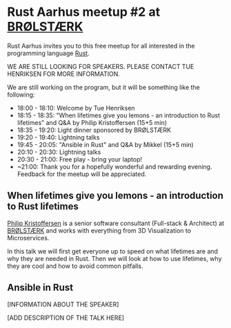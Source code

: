 # Rust Aarhus meetup #2 at [BRØLSTÆRK]

Rust Aarhus invites you to this free meetup for all interested in the programming language [Rust].

WE ARE STILL LOOKING FOR SPEAKERS. PLEASE CONTACT TUE HENRIKSEN FOR MORE INFORMATION.

We are still working on the program, but it will be something like the following:

- 18:00 - 18:10: Welcome by Tue Henriksen
- 18:15 - 18:35: "When lifetimes give you lemons - an introduction to Rust lifetimes" and Q&A by Philip Kristoffersen (15+5 min)
- 18:35 - 19:20: Light dinner sponsored by BRØLSTÆRK
- 19:20 - 19:40: Lightning talks
- 19:45 - 20:05: "Ansible in Rust" and Q&A by Mikkel (15+5 min)
- 20:10 - 20:30: Lightning talks
- 20:30 - 21:00: Free play - bring your laptop!
- ~21:00: Thank you for a hopefully wonderful and rewarding evening. Feedback for the meetup will be appreciated.

## When lifetimes give you lemons - an introduction to Rust lifetimes
[Philip Kristoffersen][pk] is a senior software consultant (Full-stack & Architect) at [BRØLSTÆRK] and works with everything from 3D Visualization to Microservices.

In this talk we will first get everyone up to speed on what lifetimes are and why they are needed in Rust.
Then we will look at how to use lifetimes, why they are cool and how to avoid common pitfalls.

## Ansible in Rust
[INFORMATION ABOUT THE SPEAKER]

[ADD DESCRIPTION OF THE TALK HERE]


[rust]: https://www.rust-lang.org/
[brølstærk]: https://www.linkedin.com/company/br%C3%B8lst%C3%A6rk/
[pk]: https://www.linkedin.com/in/philip-kristoffersen-3b894b8/
